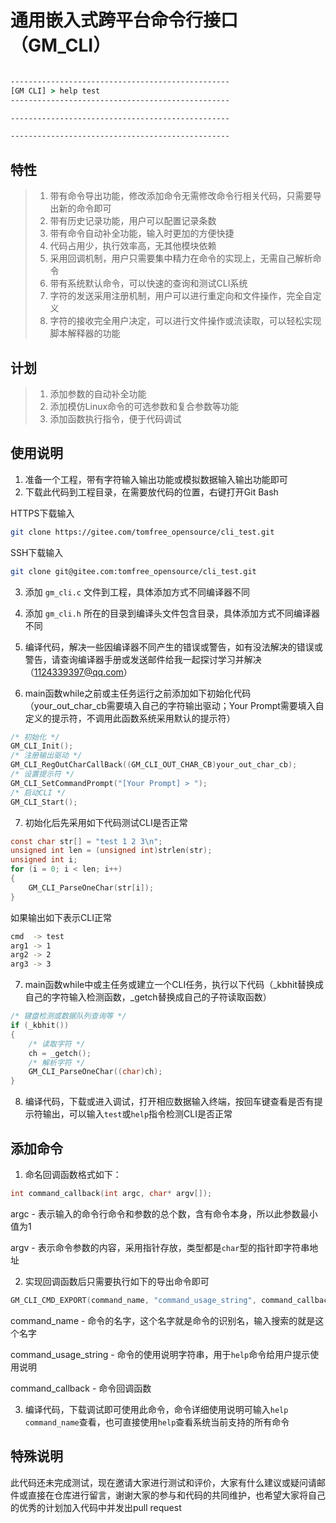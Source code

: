 # 通用嵌入式跨平台命令行接口（GM_CLI）

```cmd

-------------------------------------------------
[GM CLI] > help test
-------------------------------------------------

-------------------------------------------------

-------------------------------------------------

```

## 特性

> 1. 带有命令导出功能，修改添加命令无需修改命令行相关代码，只需要导出新的命令即可</br>
> 2. 带有历史记录功能，用户可以配置记录条数</br>
> 3. 带有命令自动补全功能，输入时更加的方便快捷</br>
> 4. 代码占用少，执行效率高，无其他模块依赖</br>
> 5. 采用回调机制，用户只需要集中精力在命令的实现上，无需自己解析命令</br>
> 6. 带有系统默认命令，可以快速的查询和测试CLI系统</br>
> 7. 字符的发送采用注册机制，用户可以进行重定向和文件操作，完全自定义</br>
> 8. 字符的接收完全用户决定，可以进行文件操作或流读取，可以轻松实现脚本解释器的功能</br>

## 计划

> 1. 添加参数的自动补全功能
> 2. 添加模仿Linux命令的可选参数和复合参数等功能
> 3. 添加函数执行指令，便于代码调试

## 使用说明

1. 准备一个工程，带有字符输入输出功能或模拟数据输入输出功能即可
1. 下载此代码到工程目录，在需要放代码的位置，右键打开Git Bash

HTTPS下载输入

```bash
git clone https://gitee.com/tomfree_opensource/cli_test.git
```

SSH下载输入

```bash
git clone git@gitee.com:tomfree_opensource/cli_test.git
```

3. 添加 `gm_cli.c` 文件到工程，具体添加方式不同编译器不同

4. 添加 `gm_cli.h` 所在的目录到编译头文件包含目录，具体添加方式不同编译器不同

5. 编译代码，解决一些因编译器不同产生的错误或警告，如有没法解决的错误或警告，请查询编译器手册或发送邮件给我一起探讨学习并解决（1124339397@qq.com）

6. main函数while之前或主任务运行之前添加如下初始化代码（your_out_char_cb需要填入自己的字符输出驱动；Your Prompt需要填入自定义的提示符，不调用此函数系统采用默认的提示符）

```C
/* 初始化 */
GM_CLI_Init();
/* 注册输出驱动 */
GM_CLI_RegOutCharCallBack((GM_CLI_OUT_CHAR_CB)your_out_char_cb);
/* 设置提示符 */
GM_CLI_SetCommandPrompt("[Your Prompt] > ");
/* 启动CLI */
GM_CLI_Start();
```

7. 初始化后先采用如下代码测试CLI是否正常

```C
const char str[] = "test 1 2 3\n";
unsigned int len = (unsigned int)strlen(str);
unsigned int i;
for (i = 0; i < len; i++)
{
    GM_CLI_ParseOneChar(str[i]);
}
```

如果输出如下表示CLI正常

```bash
cmd  -> test
arg1 -> 1
arg2 -> 2
arg3 -> 3
```

7. main函数while中或主任务或建立一个CLI任务，执行以下代码（_kbhit替换成自己的字符输入检测函数，_getch替换成自己的子符读取函数）

```C
/* 键盘检测或数据队列查询等 */
if (_kbhit())
{
    /* 读取字符 */
    ch = _getch();
    /* 解析字符 */
    GM_CLI_ParseOneChar((char)ch);
}
```

8. 编译代码，下载或进入调试，打开相应数据输入终端，按回车键查看是否有提示符输出，可以输入`test`或`help`指令检测CLI是否正常

## 添加命令

1. 命名回调函数格式如下：

```C
int command_callback(int argc, char* argv[]);
```

argc - 表示输入的命令行命令和参数的总个数，含有命令本身，所以此参数最小值为1

argv - 表示命令参数的内容，采用指针存放，类型都是`char`型的指针即字符串地址

2. 实现回调函数后只需要执行如下的导出命令即可

```C
GM_CLI_CMD_EXPORT(command_name, "command_usage_string", command_callback);
```

command_name - 命令的名字，这个名字就是命令的识别名，输入搜索的就是这个名字

command_usage_string - 命令的使用说明字符串，用于`help`命令给用户提示使用说明

command_callback - 命令回调函数

3. 编译代码，下载调试即可使用此命令，命令详细使用说明可输入`help command_name`查看，也可直接使用`help`查看系统当前支持的所有命令

## 特殊说明

此代码还未完成测试，现在邀请大家进行测试和评价，大家有什么建议或疑问请邮件或直接在仓库进行留言，谢谢大家的参与和代码的共同维护，也希望大家将自己的优秀的计划加入代码中并发出pull request

